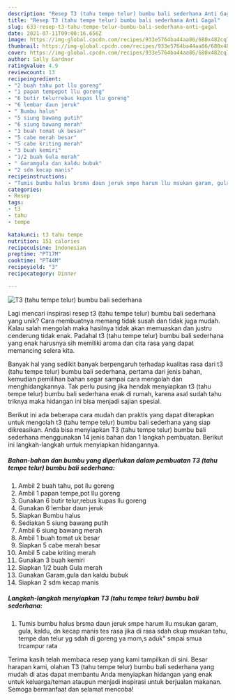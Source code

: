 ```yaml
---
description: "Resep T3 (tahu tempe telur) bumbu bali sederhana Anti Gagal"
title: "Resep T3 (tahu tempe telur) bumbu bali sederhana Anti Gagal"
slug: 633-resep-t3-tahu-tempe-telur-bumbu-bali-sederhana-anti-gagal
date: 2021-07-11T09:00:16.656Z
image: https://img-global.cpcdn.com/recipes/933e5764ba44aa86/680x482cq70/t3-tahu-tempe-telur-bumbu-bali-sederhana-foto-resep-utama.jpg
thumbnail: https://img-global.cpcdn.com/recipes/933e5764ba44aa86/680x482cq70/t3-tahu-tempe-telur-bumbu-bali-sederhana-foto-resep-utama.jpg
cover: https://img-global.cpcdn.com/recipes/933e5764ba44aa86/680x482cq70/t3-tahu-tempe-telur-bumbu-bali-sederhana-foto-resep-utama.jpg
author: Sally Gardner
ratingvalue: 4.9
reviewcount: 13
recipeingredient:
- "2 buah tahu pot llu goreng"
- "1 papan tempepot llu goreng"
- "6 butir telurrebus kupas llu goreng"
- "6 lembar daun jeruk"
- " Bumbu halus"
- "5 siung bawang putih"
- "6 siung bawang merah"
- "1 buah tomat uk besar"
- "5 cabe merah besar"
- "5 cabe kriting merah"
- "3 buah kemiri"
- "1/2 buah Gula merah"
- " Garamgula dan kaldu bubuk"
- "2 sdm kecap manis"
recipeinstructions:
- "Tumis bumbu halus brsma daun jeruk smpe harum llu msukan garam, gula, kaldu, dn kecap manis tes rasa jika di rasa sdah ckup msukan tahu, tempe dan telur yg sdah di goreng ya mom,s aduk&#34; smpai smua trcampur rata"
categories:
- Resep
tags:
- t3
- tahu
- tempe

katakunci: t3 tahu tempe 
nutrition: 151 calories
recipecuisine: Indonesian
preptime: "PT17M"
cooktime: "PT44M"
recipeyield: "3"
recipecategory: Dinner

---
```



![T3 (tahu tempe telur) bumbu bali sederhana](https://img-global.cpcdn.com/recipes/933e5764ba44aa86/680x482cq70/t3-tahu-tempe-telur-bumbu-bali-sederhana-foto-resep-utama.jpg)

Lagi mencari inspirasi resep t3 (tahu tempe telur) bumbu bali sederhana yang unik? Cara membuatnya memang tidak susah dan tidak juga mudah. Kalau salah mengolah maka hasilnya tidak akan memuaskan dan justru cenderung tidak enak. Padahal t3 (tahu tempe telur) bumbu bali sederhana yang enak harusnya sih memiliki aroma dan cita rasa yang dapat memancing selera kita.



Banyak hal yang sedikit banyak berpengaruh terhadap kualitas rasa dari t3 (tahu tempe telur) bumbu bali sederhana, pertama dari jenis bahan, kemudian pemilihan bahan segar sampai cara mengolah dan menghidangkannya. Tak perlu pusing jika hendak menyiapkan t3 (tahu tempe telur) bumbu bali sederhana enak di rumah, karena asal sudah tahu triknya maka hidangan ini bisa menjadi sajian spesial.


Berikut ini ada beberapa cara mudah dan praktis yang dapat diterapkan untuk mengolah t3 (tahu tempe telur) bumbu bali sederhana yang siap dikreasikan. Anda bisa menyiapkan T3 (tahu tempe telur) bumbu bali sederhana menggunakan 14 jenis bahan dan 1 langkah pembuatan. Berikut ini langkah-langkah untuk menyiapkan hidangannya.

<!--inarticleads1-->

##### Bahan-bahan dan bumbu yang diperlukan dalam pembuatan T3 (tahu tempe telur) bumbu bali sederhana:

1. Ambil 2 buah tahu, pot llu goreng
1. Ambil 1 papan tempe,pot llu goreng
1. Gunakan 6 butir telur,rebus kupas llu goreng
1. Gunakan 6 lembar daun jeruk
1. Siapkan  Bumbu halus
1. Sediakan 5 siung bawang putih
1. Ambil 6 siung bawang merah
1. Ambil 1 buah tomat uk besar
1. Siapkan 5 cabe merah besar
1. Ambil 5 cabe kriting merah
1. Gunakan 3 buah kemiri
1. Siapkan 1/2 buah Gula merah
1. Gunakan  Garam,gula dan kaldu bubuk
1. Siapkan 2 sdm kecap manis




<!--inarticleads2-->

##### Langkah-langkah menyiapkan T3 (tahu tempe telur) bumbu bali sederhana:

1. Tumis bumbu halus brsma daun jeruk smpe harum llu msukan garam, gula, kaldu, dn kecap manis tes rasa jika di rasa sdah ckup msukan tahu, tempe dan telur yg sdah di goreng ya mom,s aduk&#34; smpai smua trcampur rata




Terima kasih telah membaca resep yang kami tampilkan di sini. Besar harapan kami, olahan T3 (tahu tempe telur) bumbu bali sederhana yang mudah di atas dapat membantu Anda menyiapkan hidangan yang enak untuk keluarga/teman ataupun menjadi inspirasi untuk berjualan makanan. Semoga bermanfaat dan selamat mencoba!
